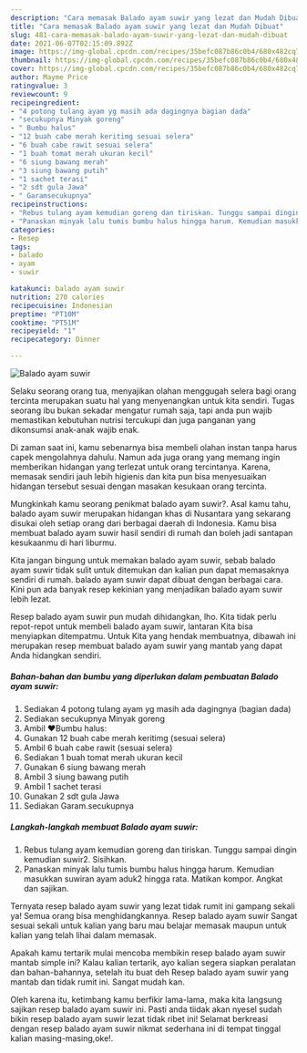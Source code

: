 ```yaml
---
description: "Cara memasak Balado ayam suwir yang lezat dan Mudah Dibuat"
title: "Cara memasak Balado ayam suwir yang lezat dan Mudah Dibuat"
slug: 481-cara-memasak-balado-ayam-suwir-yang-lezat-dan-mudah-dibuat
date: 2021-06-07T02:15:09.892Z
image: https://img-global.cpcdn.com/recipes/35befc087b86c0b4/680x482cq70/balado-ayam-suwir-foto-resep-utama.jpg
thumbnail: https://img-global.cpcdn.com/recipes/35befc087b86c0b4/680x482cq70/balado-ayam-suwir-foto-resep-utama.jpg
cover: https://img-global.cpcdn.com/recipes/35befc087b86c0b4/680x482cq70/balado-ayam-suwir-foto-resep-utama.jpg
author: Mayme Price
ratingvalue: 3
reviewcount: 9
recipeingredient:
- "4 potong tulang ayam yg masih ada dagingnya bagian dada"
- "secukupnya Minyak goreng"
- " Bumbu halus"
- "12 buah cabe merah keritimg sesuai selera"
- "6 buah cabe rawit sesuai selera"
- "1 buah tomat merah ukuran kecil"
- "6 siung bawang merah"
- "3 siung bawang putih"
- "1 sachet terasi"
- "2 sdt gula Jawa"
- " Garamsecukupnya"
recipeinstructions:
- "Rebus tulang ayam kemudian goreng dan tiriskan. Tunggu sampai dingin kemudian suwir2. Sisihkan."
- "Panaskan minyak lalu tumis bumbu halus hingga harum. Kemudian masukkan suwiran ayam aduk2 hingga rata. Matikan kompor. Angkat dan sajikan."
categories:
- Resep
tags:
- balado
- ayam
- suwir

katakunci: balado ayam suwir 
nutrition: 270 calories
recipecuisine: Indonesian
preptime: "PT10M"
cooktime: "PT51M"
recipeyield: "1"
recipecategory: Dinner

---
```



![Balado ayam suwir](https://img-global.cpcdn.com/recipes/35befc087b86c0b4/680x482cq70/balado-ayam-suwir-foto-resep-utama.jpg)

Selaku seorang orang tua, menyajikan olahan menggugah selera bagi orang tercinta merupakan suatu hal yang menyenangkan untuk kita sendiri. Tugas seorang ibu bukan sekadar mengatur rumah saja, tapi anda pun wajib memastikan kebutuhan nutrisi tercukupi dan juga panganan yang dikonsumsi anak-anak wajib enak.

Di zaman  saat ini, kamu sebenarnya bisa membeli olahan instan tanpa harus capek mengolahnya dahulu. Namun ada juga orang yang memang ingin memberikan hidangan yang terlezat untuk orang tercintanya. Karena, memasak sendiri jauh lebih higienis dan kita pun bisa menyesuaikan hidangan tersebut sesuai dengan masakan kesukaan orang tercinta. 



Mungkinkah kamu seorang penikmat balado ayam suwir?. Asal kamu tahu, balado ayam suwir merupakan hidangan khas di Nusantara yang sekarang disukai oleh setiap orang dari berbagai daerah di Indonesia. Kamu bisa membuat balado ayam suwir hasil sendiri di rumah dan boleh jadi santapan kesukaanmu di hari liburmu.

Kita jangan bingung untuk memakan balado ayam suwir, sebab balado ayam suwir tidak sulit untuk ditemukan dan kalian pun dapat memasaknya sendiri di rumah. balado ayam suwir dapat dibuat dengan berbagai cara. Kini pun ada banyak resep kekinian yang menjadikan balado ayam suwir lebih lezat.

Resep balado ayam suwir pun mudah dihidangkan, lho. Kita tidak perlu repot-repot untuk membeli balado ayam suwir, lantaran Kita bisa menyiapkan ditempatmu. Untuk Kita yang hendak membuatnya, dibawah ini merupakan resep membuat balado ayam suwir yang mantab yang dapat Anda hidangkan sendiri.

<!--inarticleads1-->

##### Bahan-bahan dan bumbu yang diperlukan dalam pembuatan Balado ayam suwir:

1. Sediakan 4 potong tulang ayam yg masih ada dagingnya (bagian dada)
1. Sediakan secukupnya Minyak goreng
1. Ambil  ❤️Bumbu halus:
1. Gunakan 12 buah cabe merah keritimg (sesuai selera)
1. Ambil 6 buah cabe rawit (sesuai selera)
1. Sediakan 1 buah tomat merah ukuran kecil
1. Gunakan 6 siung bawang merah
1. Ambil 3 siung bawang putih
1. Ambil 1 sachet terasi
1. Gunakan 2 sdt gula Jawa
1. Sediakan  Garam.secukupnya




<!--inarticleads2-->

##### Langkah-langkah membuat Balado ayam suwir:

1. Rebus tulang ayam kemudian goreng dan tiriskan. Tunggu sampai dingin kemudian suwir2. Sisihkan.
1. Panaskan minyak lalu tumis bumbu halus hingga harum. Kemudian masukkan suwiran ayam aduk2 hingga rata. Matikan kompor. Angkat dan sajikan.




Ternyata resep balado ayam suwir yang lezat tidak rumit ini gampang sekali ya! Semua orang bisa menghidangkannya. Resep balado ayam suwir Sangat sesuai sekali untuk kalian yang baru mau belajar memasak maupun untuk kalian yang telah lihai dalam memasak.

Apakah kamu tertarik mulai mencoba membikin resep balado ayam suwir mantab simple ini? Kalau kalian tertarik, ayo kalian segera siapkan peralatan dan bahan-bahannya, setelah itu buat deh Resep balado ayam suwir yang mantab dan tidak rumit ini. Sangat mudah kan. 

Oleh karena itu, ketimbang kamu berfikir lama-lama, maka kita langsung sajikan resep balado ayam suwir ini. Pasti anda tiidak akan nyesel sudah bikin resep balado ayam suwir lezat tidak ribet ini! Selamat berkreasi dengan resep balado ayam suwir nikmat sederhana ini di tempat tinggal kalian masing-masing,oke!.

